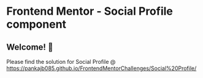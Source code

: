 # Frontend Mentor - Social Profile component

## Welcome! 👋
Please find the solution for Social Profile @ https://pankajb085.github.io/FrontendMentorChallenges/Social%20Profile/